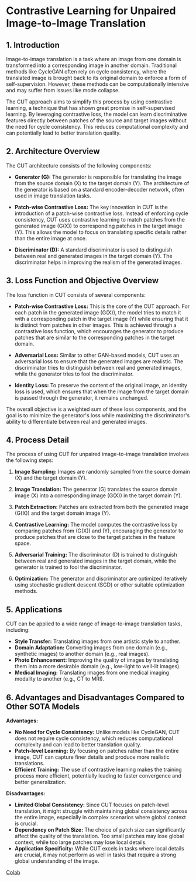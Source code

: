 
# Contrastive Learning for Unpaired Image-to-Image Translation

## 1. Introduction

Image-to-image translation is a task where an image from one domain is transformed into a corresponding image in another domain. Traditional methods like CycleGAN often rely on cycle consistency, where the translated image is brought back to its original domain to enforce a form of self-supervision. However, these methods can be computationally intensive and may suffer from issues like mode collapse.

The CUT approach aims to simplify this process by using contrastive learning, a technique that has shown great promise in self-supervised learning. By leveraging contrastive loss, the model can learn discriminative features directly between patches of the source and target images without the need for cycle consistency. This reduces computational complexity and can potentially lead to better translation quality.

## 2. Architecture Overview

The CUT architecture consists of the following components:

- **Generator (G):** The generator is responsible for translating the image from the source domain \(X\) to the target domain \(Y\). The architecture of the generator is based on a standard encoder-decoder network, often used in image translation tasks.

- **Patch-wise Contrastive Loss:** The key innovation in CUT is the introduction of a patch-wise contrastive loss. Instead of enforcing cycle consistency, CUT uses contrastive learning to match patches from the generated image \(G(X)\) to corresponding patches in the target image \(Y\). This allows the model to focus on translating specific details rather than the entire image at once.

- **Discriminator (D):** A standard discriminator is used to distinguish between real and generated images in the target domain \(Y\). The discriminator helps in improving the realism of the generated images.

## 3. Loss Function and Objective Overview

The loss function in CUT consists of several components:

- **Patch-wise Contrastive Loss:** This is the core of the CUT approach. For each patch in the generated image \(G(X)\), the model tries to match it with a corresponding patch in the target image \(Y\) while ensuring that it is distinct from patches in other images. This is achieved through a contrastive loss function, which encourages the generator to produce patches that are similar to the corresponding patches in the target domain.

- **Adversarial Loss:** Similar to other GAN-based models, CUT uses an adversarial loss to ensure that the generated images are realistic. The discriminator tries to distinguish between real and generated images, while the generator tries to fool the discriminator.

- **Identity Loss:** To preserve the content of the original image, an identity loss is used, which ensures that when the image from the target domain is passed through the generator, it remains unchanged.

The overall objective is a weighted sum of these loss components, and the goal is to minimize the generator's loss while maximizing the discriminator's ability to differentiate between real and generated images.

## 4. Process Detail

The process of using CUT for unpaired image-to-image translation involves the following steps:

1. **Image Sampling:** Images are randomly sampled from the source domain \(X\) and the target domain \(Y\).

2. **Image Translation:** The generator \(G\) translates the source domain image \(X\) into a corresponding image \(G(X)\) in the target domain \(Y\).

3. **Patch Extraction:** Patches are extracted from both the generated image \(G(X)\) and the target domain image \(Y\).

4. **Contrastive Learning:** The model computes the contrastive loss by comparing patches from \(G(X)\) and \(Y\), encouraging the generator to produce patches that are close to the target patches in the feature space.

5. **Adversarial Training:** The discriminator \(D\) is trained to distinguish between real and generated images in the target domain, while the generator is trained to fool the discriminator.

6. **Optimization:** The generator and discriminator are optimized iteratively using stochastic gradient descent (SGD) or other suitable optimization methods.

## 5. Applications

CUT can be applied to a wide range of image-to-image translation tasks, including:

- **Style Transfer:** Translating images from one artistic style to another.
- **Domain Adaptation:** Converting images from one domain (e.g., synthetic images) to another domain (e.g., real images).
- **Photo Enhancement:** Improving the quality of images by translating them into a more desirable domain (e.g., low-light to well-lit images).
- **Medical Imaging:** Translating images from one medical imaging modality to another (e.g., CT to MRI).

## 6. Advantages and Disadvantages Compared to Other SOTA Models

**Advantages:**
- **No Need for Cycle Consistency:** Unlike models like CycleGAN, CUT does not require cycle consistency, which reduces computational complexity and can lead to better translation quality.
- **Patch-level Learning:** By focusing on patches rather than the entire image, CUT can capture finer details and produce more realistic translations.
- **Efficient Training:** The use of contrastive learning makes the training process more efficient, potentially leading to faster convergence and better generalization.

**Disadvantages:**
- **Limited Global Consistency:** Since CUT focuses on patch-level translation, it might struggle with maintaining global consistency across the entire image, especially in complex scenarios where global context is crucial.
- **Dependency on Patch Size:** The choice of patch size can significantly affect the quality of the translation. Too small patches may lose global context, while too large patches may lose local details.
- **Application Specificity:** While CUT excels in tasks where local details are crucial, it may not perform as well in tasks that require a strong global understanding of the image.

[Colab](https://colab.research.google.com/github/dvschultz/Make-ML-Art-with-Google-Colab/blob/master/CUT_train_Drive.ipynb)
